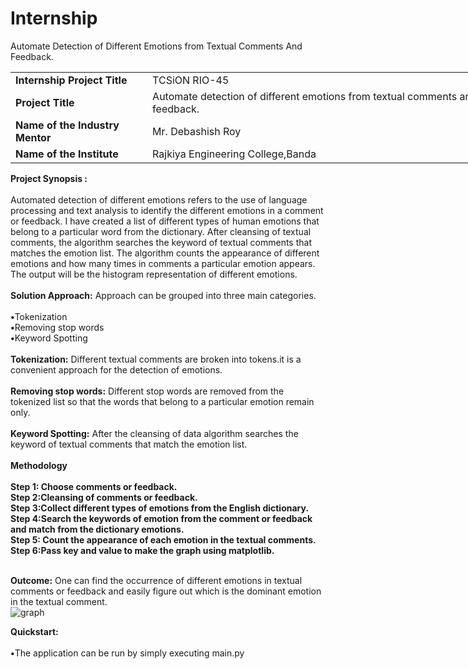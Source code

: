 # Internship
Automate  Detection of Different Emotions from Textual Comments And Feedback.
<table style="width:150%">
  <tr>
    <td><b>Internship Project Title</b></td>
    <td>TCSiON RIO-45</td>
  </tr>
  <tr>
    <td><b>Project Title</b></td>
    <td>Automate detection of different emotions from textual comments and feedback.</td>
  </tr>
  <tr>
    <td><b>Name of the Industry Mentor</b></td>
    <td>Mr. Debashish Roy</td>
  </tr>
  <tr>
    <td><b>Name of the Institute</b></td>
    <td>Rajkiya Engineering College,Banda</td>
  </tr>
</table> 
<b>Project Synopsis :</b> <br><br>
 Automated detection of different emotions refers to the use of language processing and text analysis to identify the different emotions in a comment or feedback.
 I have created a list of different types of human emotions that belong to a particular word from the dictionary. After cleansing of textual comments, the algorithm searches the keyword of textual comments that matches the emotion list.
 The algorithm counts the appearance of different emotions and how many times in comments a particular emotion appears. The output will be  the histogram representation of different emotions.<br><br>
 <b>Solution Approach:</b> Approach can be grouped into three main categories.<br><br>
<b>•</b>Tokenization<br>
<b>•</b>Removing stop words<br>
<b>•</b>Keyword Spotting<br><br>
<b>Tokenization:</b> Different textual comments are broken into tokens.it is a convenient approach for the detection of emotions.<br><br>
<b>Removing stop words:</b> Different stop words are removed from the tokenized list so that the words that belong to a particular emotion remain only.<br><br>
<b>Keyword Spotting:</b> After the cleansing of data algorithm searches the keyword of textual comments that match the emotion list.<br><br>
<b>Methodology</b><br><br>
<b>Step 1: Choose comments or feedback.</b><br>
<b>Step 2:Cleansing of comments or feedback.</b><br>
<b>Step 3:Collect different types of emotions from the English dictionary.</b><br>
<b>Step 4:Search the keywords of emotion from the comment or feedback and match from the dictionary emotions.</b><br>
<b>Step 5: Count the appearance of each emotion in the textual comments.</b><br>
<b>Step 6:Pass key and value to make the graph using matplotlib.</b><br><br>

<b>Outcome:</b> One can find the occurrence of different emotions in textual comments or feedback and easily figure out which is the dominant emotion in the textual comment.<br>
![graph](https://github.com/AntimaDwivedi/Internship/assets/56269029/0f9be7a5-b6d7-4440-977d-89fc9f9176a1)
<br>

<b>Quickstart:</b><br><br>
<b>•</b>The application can be run by simply executing main.py
